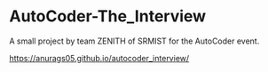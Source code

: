 # AutoCoder-The_Interview
A small project by team ZENITH of SRMIST for the AutoCoder event.

https://anurags05.github.io/autocoder_interview/
